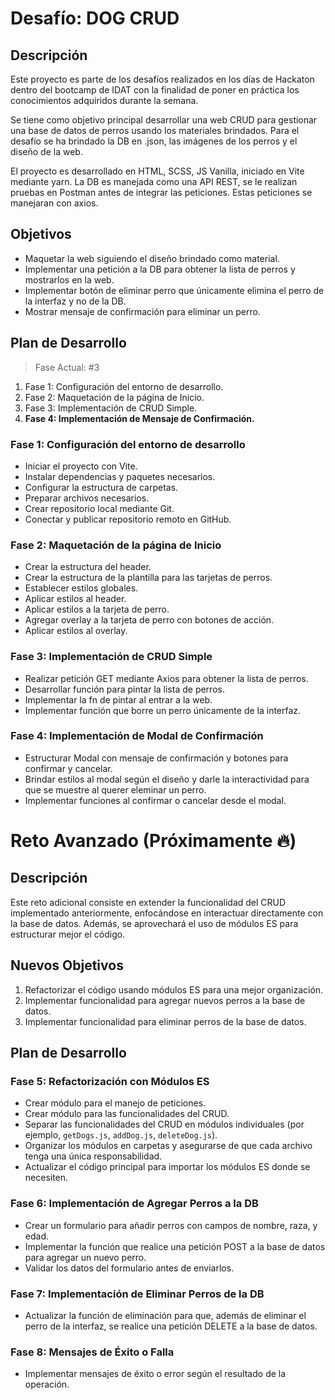 # Desafío: DOG CRUD

## Descripción

Este proyecto es parte de los desafíos realizados en los días de Hackaton dentro del bootcamp de IDAT con la finalidad de poner en práctica los conocimientos adquiridos durante la semana.

Se tiene como objetivo principal desarrollar una web CRUD para gestionar una base de datos de perros usando los materiales brindados.
Para el desafío se ha brindado la DB en .json, las imágenes de los perros y el diseño de la web.

El proyecto es desarrollado en HTML, SCSS, JS Vanilla, iniciado en Vite mediante yarn.
La DB es manejada como una API REST, se le realizan pruebas en Postman antes de integrar las peticiones. Estas peticiones se manejaran con axios.

## Objetivos

- Maquetar la web siguiendo el diseño brindado como material.
- Implementar una petición a la DB para obtener la lista de perros y mostrarlos en la web.
- Implementar botón de eliminar perro que únicamente elimina el perro de la interfaz y no de la DB.
- Mostrar mensaje de confirmación para eliminar un perro.

## Plan de Desarrollo

> Fase Actual: #3

1. Fase 1: Configuración del entorno de desarrollo.
2. Fase 2: Maquetación de la página de Inicio.
3. Fase 3: Implementación de CRUD Simple.
4. **Fase 4: Implementación de Mensaje de Confirmación.**

### Fase 1: Configuración del entorno de desarrollo

- Iniciar el proyecto con Vite.
- Instalar dependencias y paquetes necesarios.
- Configurar la estructura de carpetas.
- Preparar archivos necesarios.
- Crear repositorio local mediante Git.
- Conectar y publicar repositorio remoto en GitHub.

### Fase 2: Maquetación de la página de Inicio

- Crear la estructura del header.
- Crear la estructura de la plantilla para las tarjetas de perros.
- Establecer estilos globales.
- Aplicar estilos al header.
- Aplicar estilos a la tarjeta de perro.
- Agregar overlay a la tarjeta de perro con botones de acción.
- Aplicar estilos al overlay.

### Fase 3: Implementación de CRUD Simple

- Realizar petición GET mediante Axios para obtener la lista de perros.
- Desarrollar función para pintar la lista de perros.
- Implementar la fn de pintar al entrar a la web.
- Implementar función que borre un perro únicamente de la interfaz.

### Fase 4: Implementación de Modal de Confirmación

- Estructurar Modal con mensaje de confirmación y botones para confirmar y cancelar.
- Brindar estilos al modal según el diseño y darle la interactividad para que se muestre al querer eleminar un perro.
- Implementar funciones al confirmar o cancelar desde el modal.

# Reto Avanzado (Próximamente 🔥)

## Descripción

Este reto adicional consiste en extender la funcionalidad del CRUD implementado anteriormente, enfocándose en interactuar directamente con la base de datos. Además, se aprovechará el uso de módulos ES para estructurar mejor el código.

## Nuevos Objetivos

1. Refactorizar el código usando módulos ES para una mejor organización.
2. Implementar funcionalidad para agregar nuevos perros a la base de datos.
3. Implementar funcionalidad para eliminar perros de la base de datos.

## Plan de Desarrollo

### Fase 5: Refactorización con Módulos ES

- Crear módulo para el manejo de peticiones.
- Crear módulo para las funcionalidades del CRUD.
- Separar las funcionalidades del CRUD en módulos individuales (por ejemplo, `getDogs.js`, `addDog.js`, `deleteDog.js`).
- Organizar los módulos en carpetas y asegurarse de que cada archivo tenga una única responsabilidad.
- Actualizar el código principal para importar los módulos ES donde se necesiten.

### Fase 6: Implementación de Agregar Perros a la DB

- Crear un formulario para añadir perros con campos de nombre, raza, y edad.
- Implementar la función que realice una petición POST a la base de datos para agregar un nuevo perro.
- Validar los datos del formulario antes de enviarlos.

### Fase 7: Implementación de Eliminar Perros de la DB

- Actualizar la función de eliminación para que, además de eliminar el perro de la interfaz, se realice una petición DELETE a la base de datos.

### Fase 8: Mensajes de Éxito o Falla

- Implementar mensajes de éxito o error según el resultado de la operación.
